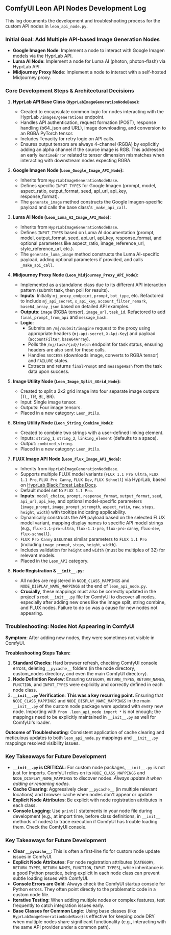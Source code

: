 ## ComfyUI Leon API Nodes Development Log

This log documents the development and troubleshooting process for the custom API nodes in `leon_api_node.py`.

### Initial Goal: Add Multiple API-based Image Generation Nodes

- **Google Imagen Node**: Implement a node to interact with Google Imagen models via the HyprLab API.
- **Luma AI Node**: Implement a node for Luma AI (photon, photon-flash) via HyprLab API.
- **Midjourney Proxy Node**: Implement a node to interact with a self-hosted Midjourney proxy.

### Core Development Steps & Architectural Decisions

1.  **HyprLab API Base Class (`HyprLabImageGenerationNodeBase`):**
    *   Created to encapsulate common logic for nodes interacting with the HyprLab `/images/generations` endpoint.
    *   Handles API authentication, request formation (POST), response handling (b64_json and URL), image downloading, and conversion to an RGBA PyTorch tensor.
    *   Includes Tenacity for retry logic on API calls.
    *   Ensures output tensors are always 4-channel (RGBA) by explicitly adding an alpha channel if the source image is RGB. This addressed an early `RuntimeError` related to tensor dimension mismatches when interacting with downstream nodes expecting RGBA.

2.  **Google Imagen Node (`Leon_Google_Image_API_Node`):**
    *   Inherits from `HyprLabImageGenerationNodeBase`.
    *   Defines specific `INPUT_TYPES` for Google Imagen (prompt, model, aspect_ratio, output_format, seed, api_url, api_key, response_format).
    *   The `generate_image` method constructs the Google Imagen-specific payload and calls the base class's `_make_api_call`.

3.  **Luma AI Node (`Leon_Luma_AI_Image_API_Node`):**
    *   Inherits from `HyprLabImageGenerationNodeBase`.
    *   Defines `INPUT_TYPES` based on Luma AI documentation (prompt, model, output_format, seed, api_url, api_key, response_format, and optional parameters like aspect_ratio, image_reference_url, style_reference_url, etc.).
    *   The `generate_luma_image` method constructs the Luma AI-specific payload, adding optional parameters if provided, and calls `_make_api_call`.

4.  **Midjourney Proxy Node (`Leon_Midjourney_Proxy_API_Node`):**
    *   Implemented as a standalone class due to its different API interaction pattern (submit task, then poll for results).
    *   **Inputs**: Initially `mj_proxy_endpoint`, `prompt`, `bot_type`, etc. Refactored to include `mj_api_secret`, `x_api_key`, `account_filter_remark`, `base64_array_json` based on detailed API examples.
    *   **Outputs**: `image` (RGBA tensor), `image_url`, `task_id`. Refactored to add `final_prompt_from_api` and `message_hash`.
    *   **Logic**:
        *   Submits an `/mj/submit/imagine` request to the proxy using appropriate headers (`mj-api-secret`, `X-Api-Key`) and payload (`accountFilter`, `base64Array`).
        *   Polls the `/mj/task/{id}/fetch` endpoint for task status, ensuring headers are also sent for these calls.
        *   Handles `SUCCESS` (downloads image, converts to RGBA tensor) and `FAILURE` states.
        *   Extracts and returns `finalPrompt` and `messageHash` from the task data upon success.

5.  **Image Utility Node (`Leon_Image_Split_4Grid_Node`):**
    *   Created to split a 2x2 grid image into four separate image outputs (TL, TR, BL, BR).
    *   Input: Single image tensor.
    *   Outputs: Four image tensors.
    *   Placed in a new category: `Leon_Utils`.

6.  **String Utility Node (`Leon_String_Combine_Node`):**
    *   Created to combine two strings with a user-defined linking element.
    *   Inputs: `string_1`, `string_2`, `linking_element` (defaults to a space).
    *   Output: `combined_string`.
    *   Placed in a new category: `Leon_Utils`.

7.  **FLUX Image API Node (`Leon_Flux_Image_API_Node`):**
    *   Inherits from `HyprLabImageGenerationNodeBase`.
    *   Supports multiple FLUX model variants (`FLUX 1.1 Pro Ultra`, `FLUX 1.1 Pro`, `FLUX Pro Canny`, `FLUX Dev`, `FLUX Schnell`) via HyprLab, based on [HyprLab Black Forest Labs Docs](https://docs.hyprlab.io/browse-models/model-list/black-forest-labs).
    *   Default model set to `FLUX 1.1 Pro`.
    *   **Inputs**: `model_choice`, `prompt`, `response_format`, `output_format`, `seed`, `api_url`, `api_key`, and optional model-specific parameters (`image_prompt`, `image_prompt_strength`, `aspect_ratio`, `raw`, `steps`, `height`, `width`) with tooltips indicating applicability.
    *   Dynamically constructs the API payload based on the selected FLUX model variant, mapping display names to specific API model strings (e.g., `flux-1.1-pro-ultra`, `flux-1.1-pro`, `flux-pro-canny`, `flux-dev`, `flux-schnell`).
    *   `FLUX Pro Canny` assumes similar parameters to `FLUX 1.1 Pro` (including `image_prompt`, `steps`, `height`, `width`).
    *   Includes validation for `height` and `width` (must be multiples of 32) for relevant models.
    *   Placed in the `Leon_API` category.

8.  **Node Registration & `__init__.py`:**
    *   All nodes are registered in `NODE_CLASS_MAPPINGS` and `NODE_DISPLAY_NAME_MAPPINGS` at the end of `leon_api_node.py`.
    *   **Crucially**, these mappings must also be correctly updated in the project's root `__init__.py` file for ComfyUI to discover all nodes, especially after adding new ones like the image split, string combine, and FLUX nodes. Failure to do so was a cause for new nodes not appearing.

### Troubleshooting: Nodes Not Appearing in ComfyUI

**Symptom**: After adding new nodes, they were sometimes not visible in ComfyUI.

**Troubleshooting Steps Taken:**

1.  **Standard Checks**: Hard browser refresh, checking ComfyUI console errors, deleting `__pycache__` folders (in the node directory, custom_nodes directory, and even the main ComfyUI directory).
2.  **Node Definition Review**: Ensuring `CATEGORY`, `RETURN_TYPES`, `RETURN_NAMES`, `FUNCTION`, and `INPUT_TYPES` were explicitly and correctly defined in each node class.
3.  **`__init__.py` Verification**: **This was a key recurring point.** Ensuring that `NODE_CLASS_MAPPINGS` and `NODE_DISPLAY_NAME_MAPPINGS` in the main `__init__.py` of the custom node package were updated with *every* new node. Importing with `from .leon_api_node import *` is not enough; the mappings need to be explicitly maintained in `__init__.py` as well for ComfyUI's loader.

**Outcome of Troubleshooting**: Consistent application of cache clearing and meticulous updates to both `leon_api_node.py` mappings and `__init__.py` mappings resolved visibility issues.

### Key Takeaways for Future Development

*   **`__init__.py` is CRITICAL**: For custom node packages, `__init__.py` is not just for imports. ComfyUI relies on its `NODE_CLASS_MAPPINGS` and `NODE_DISPLAY_NAME_MAPPINGS` to discover nodes. *Always update it when adding or renaming nodes.*
*   **Cache Clearing**: Aggressively clear `__pycache__` (in multiple relevant locations) and browser cache when nodes don't appear or update.
*   **Explicit Node Attributes**: Be explicit with node registration attributes in each class.
*   **Console Logging**: Use `print()` statements in your node file during development (e.g., at import time, before class definitions, in `__init__` methods of nodes) to trace execution if ComfyUI has trouble loading them. Check the ComfyUI console.

### Key Takeaways for Future Development

*   **Clear `__pycache__`**: This is often a first-line fix for custom node update issues in ComfyUI.
*   **Explicit Node Attributes**: For node registration attributes (`CATEGORY`, `RETURN_TYPES`, `RETURN_NAMES`, `FUNCTION`, `INPUT_TYPES`), while inheritance is a good Python practice, being explicit in each node class can prevent subtle loading issues with ComfyUI.
*   **Console Errors are Gold**: Always check the ComfyUI startup console for Python errors. They often point directly to the problematic code in a custom node file.
*   **Iterative Testing**: When adding multiple nodes or complex features, test frequently to catch integration issues early.
*   **Base Classes for Common Logic**: Using base classes (like `HyprLabImageGenerationNodeBase`) is effective for keeping code DRY when multiple nodes share significant functionality (e.g., interacting with the same API provider under a common path). 